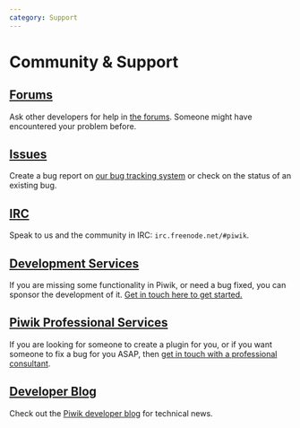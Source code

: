 ```yaml
---
category: Support
---
```

# Community & Support

## [Forums](http://forum.piwik.org/list.php?9)

Ask other developers for help in [the forums](http://forum.piwik.org/list.php?9). Someone might have encountered your problem before.

## [Issues](https://github.com/piwik/piwik/issues)

Create a bug report on [our bug tracking system](https://github.com/piwik/piwik/issues) or check on the status of an existing bug.

## [IRC](http://webchat.freenode.net/?channels=piwik&uio=MTE9NTE3a)

Speak to us and the community in IRC: `irc.freenode.net/#piwik`.

## [Development Services](https://piwik.org/development/)

If you are missing some functionality in Piwik, or need a bug fixed, you can sponsor the development of it. [Get in touch here to get started.](https://piwik.org/development/)


## [Piwik Professional Services](http://piwik.org/consulting/)

If you are looking for someone to create a plugin for you, or if you want someone to fix a bug for you ASAP, then [get in touch with a professional consultant](http://piwik.org/consulting/).

## [Developer Blog](http://piwik.org/blog/category/development/)

Check out the [Piwik developer blog](http://piwik.org/blog/category/development/) for technical news.
